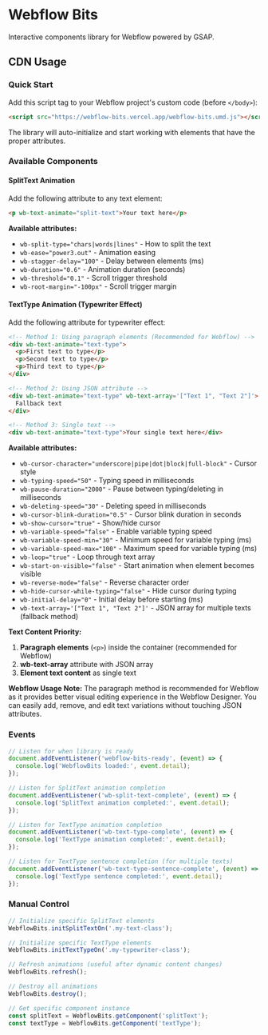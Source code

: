 # Webflow Bits

Interactive components library for Webflow powered by GSAP.

## CDN Usage

### Quick Start

Add this script tag to your Webflow project's custom code (before `</body>`):

```html
<script src="https://webflow-bits.vercel.app/webflow-bits.umd.js"></script>
```

The library will auto-initialize and start working with elements that have the proper attributes.

### Available Components

#### SplitText Animation

Add the following attribute to any text element:

```html
<p wb-text-animate="split-text">Your text here</p>
```

**Available attributes:**
- `wb-split-type="chars|words|lines"` - How to split the text
- `wb-ease="power3.out"` - Animation easing
- `wb-stagger-delay="100"` - Delay between elements (ms)
- `wb-duration="0.6"` - Animation duration (seconds)
- `wb-threshold="0.1"` - Scroll trigger threshold
- `wb-root-margin="-100px"` - Scroll trigger margin

#### TextType Animation (Typewriter Effect)

Add the following attribute for typewriter effect:

```html
<!-- Method 1: Using paragraph elements (Recommended for Webflow) -->
<div wb-text-animate="text-type">
  <p>First text to type</p>
  <p>Second text to type</p>
  <p>Third text to type</p>
</div>

<!-- Method 2: Using JSON attribute -->
<div wb-text-animate="text-type" wb-text-array='["Text 1", "Text 2"]'>
  Fallback text
</div>

<!-- Method 3: Single text -->
<div wb-text-animate="text-type">Your single text here</div>
```

**Available attributes:**
- `wb-cursor-character="underscore|pipe|dot|block|full-block"` - Cursor style
- `wb-typing-speed="50"` - Typing speed in milliseconds
- `wb-pause-duration="2000"` - Pause between typing/deleting in milliseconds
- `wb-deleting-speed="30"` - Deleting speed in milliseconds
- `wb-cursor-blink-duration="0.5"` - Cursor blink duration in seconds
- `wb-show-cursor="true"` - Show/hide cursor
- `wb-variable-speed="false"` - Enable variable typing speed
- `wb-variable-speed-min="30"` - Minimum speed for variable typing (ms)
- `wb-variable-speed-max="100"` - Maximum speed for variable typing (ms)
- `wb-loop="true"` - Loop through text array
- `wb-start-on-visible="false"` - Start animation when element becomes visible
- `wb-reverse-mode="false"` - Reverse character order
- `wb-hide-cursor-while-typing="false"` - Hide cursor during typing
- `wb-initial-delay="0"` - Initial delay before starting (ms)
- `wb-text-array='["Text 1", "Text 2"]'` - JSON array for multiple texts (fallback method)

**Text Content Priority:**
1. **Paragraph elements** (`<p>`) inside the container (recommended for Webflow)
2. **wb-text-array** attribute with JSON array
3. **Element text content** as single text

**Webflow Usage Note:**
The paragraph method is recommended for Webflow as it provides better visual editing experience in the Webflow Designer. You can easily add, remove, and edit text variations without touching JSON attributes.

### Events

```javascript
// Listen for when library is ready
document.addEventListener('webflow-bits-ready', (event) => {
  console.log('WebflowBits loaded:', event.detail);
});

// Listen for SplitText animation completion
document.addEventListener('wb-split-text-complete', (event) => {
  console.log('SplitText animation completed:', event.detail);
});

// Listen for TextType animation completion
document.addEventListener('wb-text-type-complete', (event) => {
  console.log('TextType animation completed:', event.detail);
});

// Listen for TextType sentence completion (for multiple texts)
document.addEventListener('wb-text-type-sentence-complete', (event) => {
  console.log('TextType sentence completed:', event.detail);
});
```

### Manual Control

```javascript
// Initialize specific SplitText elements
WebflowBits.initSplitTextOn('.my-text-class');

// Initialize specific TextType elements
WebflowBits.initTextTypeOn('.my-typewriter-class');

// Refresh animations (useful after dynamic content changes)
WebflowBits.refresh();

// Destroy all animations
WebflowBits.destroy();

// Get specific component instance
const splitText = WebflowBits.getComponent('splitText');
const textType = WebflowBits.getComponent('textType');
```